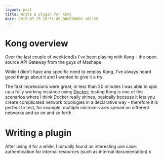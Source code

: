 ```yaml
---
layout: post
title: Write a plugin for Kong
date: 2017-07-15 20:51:06.000000000 +02:00
---
```


# Kong overview

Over the last couple of week(end)s I've been playing with [Kong](https://getkong.org) - the open
source API Gateway from the guys of Mashape.

While I didn't have any specific need to employ Kong, I've always heard good things about it
and I wanted to give it a try.

The first impressions were great; in less than 30 minutes I was able to spin up a fully working
instance using [Docker](https://docker.com); testing Kong is one of the scenarios where I think
Docker really shines, basically because it lets you create complicated network topologies in a
declarative way - therefore it is perfect to test, for example, multiple microservices spread on
different networks and so on and so forth.

# Writing a plugin

After using it for a while, I actually found an interesting use case: authentication for internal
resources (such as internal documentation) o
